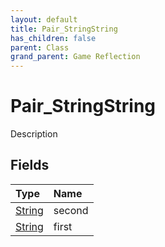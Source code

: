```yaml
---
layout: default
title: Pair_StringString
has_children: false
parent: Class
grand_parent: Game Reflection
---
```

# Pair_StringString
Description 

## Fields

| Type | Name |
|:-------------|:--------------|
| [String](/docs/game-reflection/components/string) | second |
| [String](/docs/game-reflection/components/string) | first |

